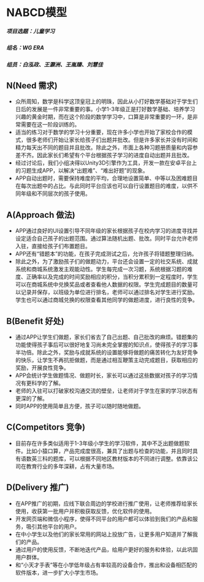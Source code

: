 # NABCD模型
##### 项目选题：儿童学习
##### 组名：WG ERA
##### 组员：白泓政、王灏洲、王胤臻、刘慧佳

## N(Need 需求)
* 众所周知，数学是科学这顶皇冠上的明珠，因此从小打好数学基础对于学生们日后的发展是一件非常重要的事。小学1-3年级正是打好数学基础、培养学习兴趣的黄金时期，而在这个阶段的数学学习中，口算是非常重要的一环，是非常需要在这一阶段训练的。
* 适当的练习对于数学的学习十分重要，现在许多小学也开始了家校合作的模式，很多老师们开始让家长给孩子们出题并批改。但是许多家长并没有时间和精力每天出不同的题目并且批改。除此之外，市面上各种习题册质量和内容参差不齐。因此家长们希望有个平台根据孩子学习的进度自动出题并且批改。
* 经过讨论后，我们小组决得以Unity3D引擎作为工具，开发一款在安卓平台上的习题生成APP，以解决“出题难”、“难出好题”的现象。
* APP自动出题时，需要保持难度的平均，合理地设置简单、中等以及困难题目在每次出题中的占比。与此同时平台应该也可以自行设置题目的难度，以供不同年级和不同层次的孩子使用。
## A(Approach 做法)  
* APP通过良好的UI设置引导不同年级的家长根据孩子在校内学习的进度寻找并设定适合自己孩子的出题范围。通过算法随机出题、批改。同时平台允许老师入驻，直接给孩子们布置题目。
* APP还有“错题本”的功能，在孩子完成测试之后，允许孩子将错题整理归纳。
* 除此之外，为了激励孩子们的做题动力，平台还会设置一定的社交系统、成就系统和商城系统激发主观能动性。学生每完成一次习题，系统根据习题的难度、正确率以及完成的时间奖励相应的积分，当积分累积到一定程度时，学生可以在商城系统中兑换奖品或者查看他人数据的权限。学生完成题目的数量可以记录并保存，以班级为单位进行排名，老师可以通过排名对学生进行奖励。学生也可以通过商城兑换的权限查看其他同学的做题进度，进行良性的竞争。
## B(Benefit 好处)
* 通过APP让学生们做题，家长们省去了自己出题、自己批改的麻烦。错题集的功能使得孩子事后可以很好地复习尚未完全掌握的知识点，使得孩子的学习事半功倍。除此之外，奖励与成就系统的设置能够将做题的痛苦转化为友好竞争的快乐，让学生不再抗拒做题，而是通过相互鞭策主动完成题目，获取相应的奖励，开展良性竞争。
* APP会统计学生做题情况、做题时长，家长可以通过这些数据对孩子的学习情况有更科学的了解。
* 老师的入驻可以打破家校沟通交流的壁垒，让老师对于学生在家的学习状态有更深的了解。
* 同时APP的使用简单且方便，孩子可以随时随地做题。
## C(Competitors 竞争)
* 目前存在许多类似适用于1-3年级小学生的学习软件，其中不乏出题做题软件。比如小猿口算，产品完成度很高，兼具了出题与检查的功能，并且同时具有语数英三科的题库，可以根据不同地区教材版本的不同进行调整。依靠该公司在教育行业的多年深耕，占有大量市场。
## D(Delivery 推广)
* 在APP推广的初期，应线下联合周边的学校进行推广使用，让老师推荐给家长使用，收获第一批用户并积极获取反馈，优化软件的使用。
* 开发网页端和微信小程序，使得不同平台的用户都可以体验到我们的产品和服务，吸引其他平台的用户。
* 在中小学生以及他们的家长常用的网站上投放广告，让更多用户知道并了解我们的产品。
* 通过用户的使用反馈，不断地迭代产品，给用户更好的服务和体验，以此巩固用户群体。
* 和“小天才手表”等在小学低年级占有率较高的设备合作，推出和设备相匹配的软件版本，进一步扩大小学生市场。